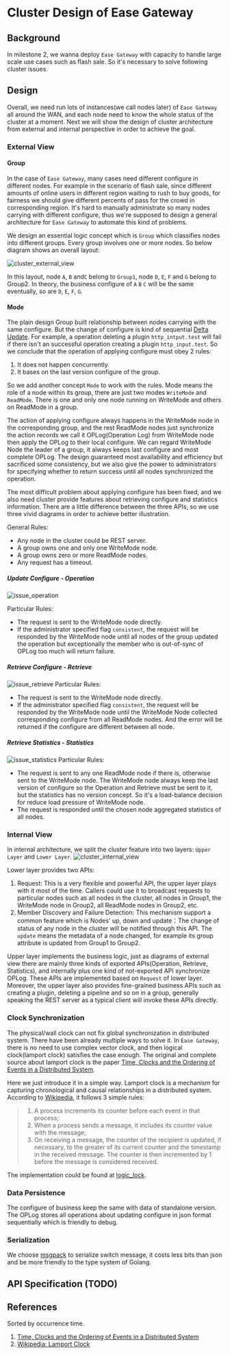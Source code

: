 # Cluster Design of Ease Gateway

## Background
In milestone 2, we wanna deploy `Ease Gateway` with capacity to handle large scale use cases such as flash sale. So it's necessary to solve following cluster issues.

## Design
Overall, we need run lots of instances(we call nodes later) of `Ease Gateway` all around the WAN, and each node need to know the whole status of the cluster at a moment. Next we will show the design of cluster architecture from external and internal perspective in order to achieve the goal.

### External View
#### Group
In the case of `Ease Gateway`, many cases need different configure in different nodes. For example in the scenario of flash sale, since different amounts of online users in different region waiting to rush to buy goods, for fairness we should give different percents of pass for the crowd in corresponding region. It's hard to manually administrate so many nodes carrying with different configure, thus we're supposed to design a general architecture for `Ease Gateway` to automate this kind of problems.

We design an essential logic concept which is `Group` which classifies nodes into different groups. Every group involves one or more nodes. So below diagram shows an overall layout:

![cluster_external_view](./diagrams/cluster_external_view.jpg)

In this layout, node `A`, `B` and`C` belong to `Group1`, node `D`, `E`, `F` and `G` belong to Group2. In theory, the business configure of `A` `B` `C` will be the same eventually, so are `D`, `E`, `F`, `G`.


#### Mode
The plain design Group built relationship between nodes carrying with the same configure. But the change of configure is kind of sequential [Delta Update](https://en.wikipedia.org/wiki/Delta_update). For example, a operation deleting a plugin `http_intput.test` will fail if there isn't an successful operation creating a plugin `http_input.test`. So we conclude that the operation of applying configure must obey 2 rules:

1. It does not happen concurrently.
2. It bases on the last version configure of the group.

So we add another concept `Mode` to work with the rules. Mode means the role of a node within its group, there are just two modes `WriteMode` and `ReadMode`. There is one and only one node running on WriteMode and others on ReadMode in a group.

The action of applying configure always happens in the WriteMode node in the corresponding group, and the rest ReadMode nodes just synchronize the action records we call it OPLog(Operation Log) from WriteMode node then apply the OPLog to their local configure. We can regard WriteMode Node the leader of a group, it always keeps last configure and most complete OPLog. The design guaranteed most availability and efficiency but sacrificed some consistency, but we also give the power to administrators for specifying whether to return success until all nodes synchronized the operation.

The most difficult problem about applying configure has been fixed, and we also need cluster provide features about retrieving configure and statistics information. There are a little difference between the three APIs, so we use three vivid diagrams in order to achieve better illustration.

General Rules:

- Any node in the cluster could be REST server.
- A group owns one and only one WriteMode node.
- A group owns zero or more ReadMode nodes.
- Any request has a timeout.

##### Update Configure - Operation
![issue_operation](./diagrams/issue_operation.jpg)

Particular Rules:
- The request is sent to the WriteMode node directly.
- If the administrator specified flag `consistent`, the request will be responded by the WriteMode node until all nodes of the group updated the operation but exceptionally the member who is out-of-sync of OPLog too much will return failure.

##### Retrieve Configure - Retrieve
![issue_retrieve](./diagrams/issue_retrieve.jpg)
Particular Rules:
- The request is sent to the WriteMode node directly.
- If the administrator specified flag `consistent`, the request will be responded by the WriteMode node until the WriteMode Node collected corresponding configure from all ReadMode nodes. And the error will be returned if the configure are different between all node.

##### Retrieve Statistics - Statistics
![issue_statistics](./diagrams/issue_statistics.jpg)
Particular Rules:
- The request is sent to any one ReadMode node if there is, otherwise sent to the WriteMode node. The WriteMode node always keep the last version of configure so the Operation and Retrieve must be sent to it, but the statistics has no version concept. So it's a load-balance decision for reduce load pressure of WriteMode node.
- The request is responded until the chosen node aggregated statistics of all nodes.

### Internal View
In internal architecture, we split the cluster feature into two layers: `Upper Layer` and `Lower Layer`.
![cluster_internal_view](./diagrams/cluster_internal_view.jpg)

Lower layer provides two APIs:
1. Request: This is a very flexible and powerful API, the upper layer plays with it most of the time. Callers could use it to broadcast requests to particular nodes such as all nodes in the cluster, all nodes in Group1, the WriteMode node in Group2, all ReadMode nodes in Group2, etc.
2. Member Discovery and Failure Detection: This mechanism support a common feature which is Nodes' up, down and update：The change of status of any node in the cluster will be notified through this API. The `update` means the metadata of a node changed, for example its group attribute is updated from Group1 to Group2.

Upper layer implements the business logic, just as diagrams of external view there are mainly three kinds of exported APIs(Operation, Retrieve, Statistics), and internally plus one kind of not-exported API synchronize OPLog. These APIs are implemented based on `Request` of lower layer. Moreover, the upper layer also provides fine-grained business APIs such as creating a plugin, deleting a pipeline and so on in a group, generally speaking the REST server as a typical client will invoke these APIs directly.

### Clock Synchronization
The physical/wall clock can not fix global synchronization in distributed system. There have been already multiple ways to solve it. In `Ease Gateway`, there is no need to use complex vector clock, and then logical clock(lamport clock) satisfies the case enough. The original and complete source about lamport clock is the paper [Time, Clocks and the Ordering of Events in a Distributed System](http://lamport.azurewebsites.net/pubs/time-clocks.pdf).

Here we just introduce it in a simple way. Lamport clock is a mechanism for capturing chronological and causal relationships in a distributed system. According to [Wikipedia](https://en.wikipedia.org/wiki/Lamport_timestamps), it follows 3 simple rules:

> 1. A process increments its counter before each event in that process;
> 2. When a process sends a message, it includes its counter value with the message;
> 3. On receiving a message, the counter of the recipient is updated, if necessary, to the greater of its current counter and the timestamp in the received message. The counter is then incremented by 1 before the message is considered received.

The implementation could be found at [logic_lock](../src/cluster/logical_clock.go).

### Data Persistence
The configure of business keep the same with data of standalone version. The OPLog stores all operations about updating configure in json format sequentially which is friendly to debug.

### Serialization
We choose [msgpack](https://github.com/ugorji/go) to serialize switch message, it costs less bits than json and be more friendly to the type system of Golang.


## API Specification (TODO)

## References
Sorted by occurrence time.

1. [Time, Clocks and the Ordering of Events in a Distributed System](http://lamport.azurewebsites.net/pubs/time-clocks.pdf)
2. [Wikipedia: Lamport Clock](https://en.wikipedia.org/wiki/Lamport_timestamps)
